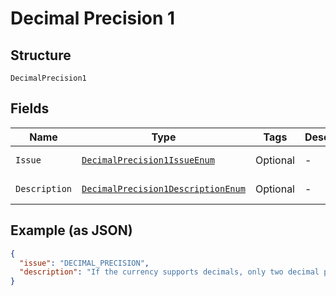 
# Decimal Precision 1

## Structure

`DecimalPrecision1`

## Fields

| Name | Type | Tags | Description | Getter | Setter |
|  --- | --- | --- | --- | --- | --- |
| `Issue` | [`DecimalPrecision1IssueEnum`](../../doc/models/decimal-precision-1-issue-enum.md) | Optional | - | DecimalPrecision1IssueEnum getIssue() | setIssue(DecimalPrecision1IssueEnum issue) |
| `Description` | [`DecimalPrecision1DescriptionEnum`](../../doc/models/decimal-precision-1-description-enum.md) | Optional | - | DecimalPrecision1DescriptionEnum getDescription() | setDescription(DecimalPrecision1DescriptionEnum description) |

## Example (as JSON)

```json
{
  "issue": "DECIMAL_PRECISION",
  "description": "If the currency supports decimals, only two decimal place precision is supported."
}
```

